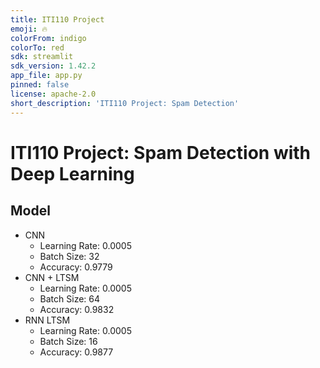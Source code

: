 ```yaml
---
title: ITI110 Project
emoji: 🔥
colorFrom: indigo
colorTo: red
sdk: streamlit
sdk_version: 1.42.2
app_file: app.py
pinned: false
license: apache-2.0
short_description: 'ITI110 Project: Spam Detection'
---
```


# ITI110 Project: Spam Detection with Deep Learning


## Model
- CNN
   - Learning Rate: 0.0005
   - Batch Size: 32
   - Accuracy: 0.9779	 
- CNN + LTSM
   - Learning Rate: 0.0005
   - Batch Size: 64
   - Accuracy: 0.9832
- RNN LTSM
   - Learning Rate: 0.0005
   - Batch Size: 16
   - Accuracy: 0.9877


